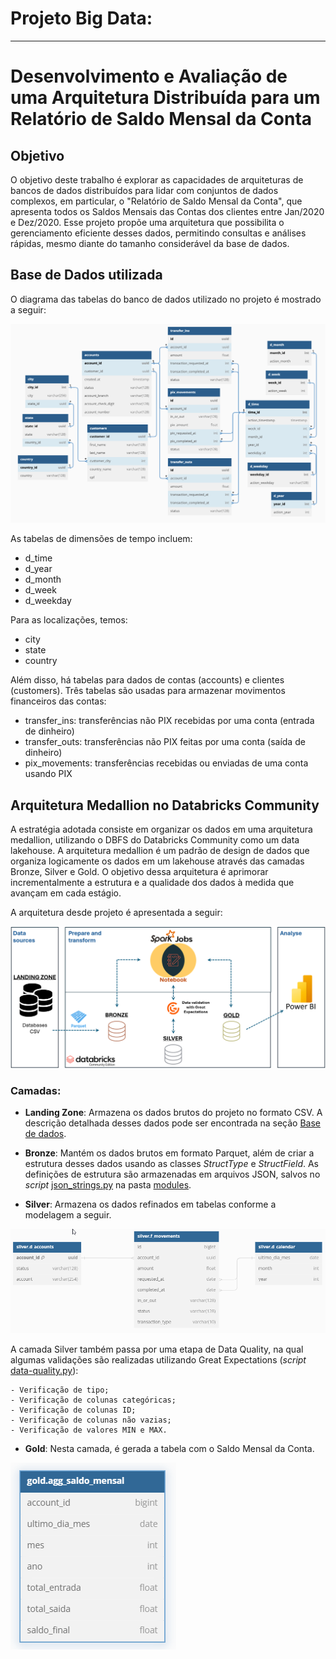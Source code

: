 # Projeto Big Data:
---
# Desenvolvimento e Avaliação de uma Arquitetura Distribuída para um Relatório de Saldo Mensal da Conta


## Objetivo

O objetivo deste trabalho é explorar as capacidades de arquiteturas de bancos de dados distribuídos para lidar com conjuntos de dados complexos, em particular, o "Relatório de Saldo Mensal da Conta", que apresenta todos os Saldos Mensais das Contas dos clientes entre Jan/2020 e Dez/2020. Esse projeto propõe uma arquitetura que possibilita o gerenciamento eficiente desses dados, permitindo consultas e análises rápidas, mesmo diante do tamanho considerável da base de dados.


## Base de Dados utilizada

O diagrama das tabelas do banco de dados utilizado no projeto é mostrado a seguir:

![Esquemático](images/tables_diagram_highlighted.png)

As tabelas de dimensões de tempo incluem:
- d_time
- d_year
- d_month
- d_week
- d_weekday

Para as localizações, temos:
- city
- state
- country

Além disso, há tabelas para dados de contas (accounts) e clientes (customers). Três tabelas são usadas para armazenar movimentos financeiros das contas:
- transfer_ins: transferências não PIX recebidas por uma conta (entrada de dinheiro)
- transfer_outs: transferências não PIX feitas por uma conta (saída de dinheiro)
- pix_movements: transferências recebidas ou enviadas de uma conta usando PIX


## Arquitetura Medallion no Databricks Community

A estratégia adotada consiste em organizar os dados em uma arquitetura medallion, utilizando o DBFS do Databricks Community como um data lakehouse. A arquitetura medallion é um padrão de design de dados que organiza logicamente os dados em um lakehouse através das camadas Bronze, Silver e Gold. O objetivo dessa arquitetura é aprimorar incrementalmente a estrutura e a qualidade dos dados à medida que avançam em cada estágio.

A arquitetura desde projeto é apresentada a seguir:

![medallion](images/medallion_arquiteture.png)

### Camadas:

- **Landing Zone**: Armazena os dados brutos do projeto no formato CSV. A descrição detalhada desses dados pode ser encontrada na seção [Base de dados](#base-de-dados-utilizada).

- **Bronze**: Mantém os dados brutos em formato Parquet, além de criar a estrutura desses dados usando as classes *StructType* e *StructField*. As definições de estrutura são armazenadas em arquivos JSON, salvos no *script* [json_strings.py](./modules/json_strings.py) na pasta [modules](./modules).

- **Silver**: Armazena os dados refinados em tabelas conforme a modelagem a seguir.

![silver](images/tables_silver.png)

A camada Silver também passa por uma etapa de Data Quality, na qual algumas validações são realizadas utilizando Great Expectations (*script* [data-quality.py](./modules/data-quality.py)):

    - Verificação de tipo;
    - Verificação de colunas categóricas;
    - Verificação de colunas ID;
    - Verificação de colunas não vazias;
    - Verificação de valores MIN e MAX.

- **Gold**: Nesta camada, é gerada a tabela com o Saldo Mensal da Conta.

![gold](images/tables_gold.png)